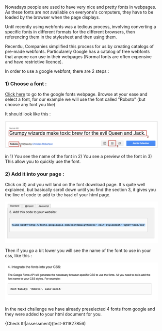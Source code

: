 Nowadays people are used to have very nice and pretty fonts in webpages. As these fonts are not available on everyone's computers, they have to be loaded by the browser when the page displays.

Until recently using webfonts was a tedious process, involving converting a specific fonts in different formats for the different browsers, then referencing them in the stylesheet and then using them.

Recentlu, Companies simplified this process for us by creating catalogs of pre-made webfonts. Particularely Google has a catalog of free webfonts that anyone can use in their webpages (Normal fonts are often expensive and have restrictive licence).

In order to use a google webfont, there are 2 steps :

### 1) Choose a font : 

[Click here](https://www.google.com/fonts) to go to the google fonts webpage.
Browse at your ease and select a font, for our example we will use the font called "Roboto" (but choose any font you like)

It should look like this :

![](.guides/img/google-font-1.png)

in 1) You see the name of the font
in 2) You see a preview of the font
in 3) This allow you to quickly use the font.

### 2) Add it into your page :

Click on 3) and you will land on the font download page.
It's quite well explained, but basically scroll down until you find the section 3, it gives you the line of code to add to the `head` of your html page.

![](.guides/img/google-font-2.png)

Then if you go a bit lower you will see the name of the font to use in your css, like this :

![](.guides/img/google-font-3.png)

In the next challenge we have already preselected 4 fonts from google and they were added to your html document for you.


{Check It!|assessment}(test-811827856)